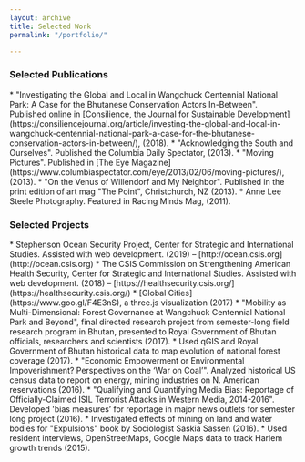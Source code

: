 ```yaml
---
layout: archive
title: Selected Work
permalink: "/portfolio/"

---
```

<h3 class="post-link">Selected Publications</h3>
* "Investigating the Global and Local in Wangchuck Centennial National Park: A Case for the Bhutanese Conservation Actors In-Between". Published online in [Consilience, the Journal for Sustainable Development](https://consiliencejournal.org/article/investing-the-global-and-local-in-wangchuck-centennial-national-park-a-case-for-the-bhutanese-conservation-actors-in-between/), (2018).
* "Acknowledging the South and Ourselves". Published the Columbia Daily Spectator, (2013).
* "Moving Pictures". Published in [The Eye Magazine](https://www.columbiaspectator.com/eye/2013/02/06/moving-pictures/), (2013).
* "On the Venus of Willendorf and My Neighbor". Published in the print edition of art mag "The Point", Christchurch, NZ (2013).
* Anne Lee Steele Photography. Featured in Racing Minds Mag, (2011).

<h3 class="post-link">Selected Projects</h3>
* Stephenson Ocean Security Project, Center for Strategic and International Studies. Assisted with web development. (2019) – [http://ocean.csis.org](http://ocean.csis.org)
* The CSIS Commission on Strengthening American Health Security, Center for Strategic and International Studies. Assisted with web development. (2018) – [https://healthsecurity.csis.org/](https://healthsecurity.csis.org/)
* [Global Cities](https://www.goo.gl/F4E3nS), a three.js visualization (2017)
* "Mobility as Multi-Dimensional: Forest Governance at Wangchuck Centennial National Park and Beyond", final directed research project from semester-long field research program in Bhutan, presented to Royal Government of Bhutan officials, researchers and scientists (2017).
* Used qGIS and Royal Government of Bhutan historical data to map evolution of national forest coverage (2017).
* "Economic Empowerment or Environmental Impoverishment? Perspectives on the ‘War on Coal’". Analyzed historical US census data to report on energy, mining industries on N. American reservations (2016).
* "Qualifying and Quantifying Media Bias: Reportage of Officially-Claimed ISIL Terrorist Attacks in Western Media, 2014-2016". Developed 'bias measures’ for reportage in major news outlets for semester long project (2016).
* Investigated effects of mining on land and water bodies for "Expulsions" book by Sociologist Saskia Sassen (2016).
* Used resident interviews, OpenStreetMaps, Google Maps data to track Harlem growth trends (2015).
